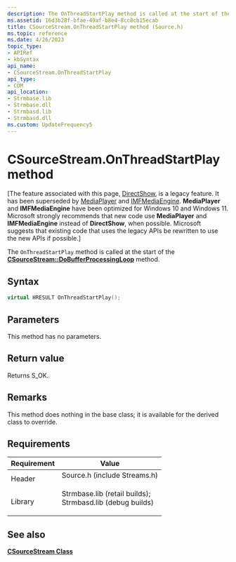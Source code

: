 ```yaml
---
description: The OnThreadStartPlay method is called at the start of the CSourceStream::DoBufferProcessingLoop method.
ms.assetid: 16d3b28f-bfae-49af-b8e4-8cc8cb15ecab
title: CSourceStream.OnThreadStartPlay method (Source.h)
ms.topic: reference
ms.date: 4/26/2023
topic_type: 
- APIRef
- kbSyntax
api_name: 
- CSourceStream.OnThreadStartPlay
api_type: 
- COM
api_location: 
- Strmbase.lib
- Strmbase.dll
- Strmbasd.lib
- Strmbasd.dll
ms.custom: UpdateFrequency5
---
```


# CSourceStream.OnThreadStartPlay method

\[The feature associated with this page, [DirectShow](/windows/win32/directshow/directshow), is a legacy feature. It has been superseded by [MediaPlayer](/uwp/api/Windows.Media.Playback.MediaPlayer) and [IMFMediaEngine](/windows/win32/api/mfmediaengine/nn-mfmediaengine-imfmediaengine). **MediaPlayer** and **IMFMediaEngine** have been optimized for Windows 10 and Windows 11. Microsoft strongly recommends that new code use **MediaPlayer** and **IMFMediaEngine** instead of **DirectShow**, when possible. Microsoft suggests that existing code that uses the legacy APIs be rewritten to use the new APIs if possible.\]

The `OnThreadStartPlay` method is called at the start of the [**CSourceStream::DoBufferProcessingLoop**](csourcestream-dobufferprocessingloop.md) method.

## Syntax


```C++
virtual HRESULT OnThreadStartPlay();
```



## Parameters

This method has no parameters.

## Return value

Returns S\_OK.

## Remarks

This method does nothing in the base class; it is available for the derived class to override.

## Requirements



| Requirement | Value |
|--------------------|--------------------------------------------------------------------------------------------------------------------------------------------------------------------------------------------|
| Header<br/>  | <dl> <dt>Source.h (include Streams.h)</dt> </dl>                                                                                    |
| Library<br/> | <dl> <dt>Strmbase.lib (retail builds); </dt> <dt>Strmbasd.lib (debug builds)</dt> </dl> |



## See also

<dl> <dt>

[**CSourceStream Class**](csourcestream.md)
</dt> </dl>

 

 




